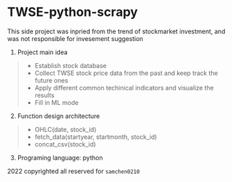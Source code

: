 # TWSE-python-scrapy

This side project was inpried from the trend of stockmarket investment, and was not responsible for invesement suggestion

1. Project main idea
> * Establish stock database 
> * Collect TWSE stock price data from the past and keep track the future ones
> * Apply different common techinical indicators and visualize the results
> * Fill in ML mode 

2. Function design architecture

> * OHLC(date, stock_id)
> * fetch_data(startyear, startmonth, stock_id)
> * concat_csv(stock_id) 


3. Programing language: python 

2022 copyrighted all reserved for `samchen0210`
